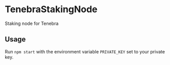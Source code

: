 # TenebraStakingNode
 Staking node for Tenebra

## Usage
Run `npm start` with the environment variable `PRIVATE_KEY` set to your private key.
